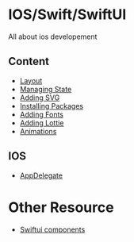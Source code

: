 # IOS/Swift/SwiftUI
All about ios developement

## Content
- [Layout]()
- [Managing State](/swift/managing_state.md)
- [Adding SVG]()
- [Installing Packages](/swift/installing_packages.md)
- [Adding Fonts](https://www.youtube.com/watch?v=Us8KX8LLlM0&t=1s)
- [Adding Lottie]()
- [Animations](/swift/animations.md)

## IOS
- [AppDelegate](/swift/app_delegate.md)

# Other Resource
- [Swiftui components](https://gist.github.com/twentyse7en/25bc160f7661ec5c2ea28f88bfe33d9c)
